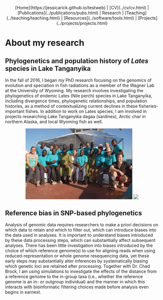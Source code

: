 <center>
[Home](https://jessicarick.github.io/testweb) | [CV](../cv/cv.html) | [Publications](../publications/pubs.html) | Research | [Teaching](../teaching/teaching.html) | [Resources](../software/tools.html) | [Projects](../projects/projects.html)
</center>

# About my research

## Phylogenetics and population history of *Lates* species in Lake Tanganyika

In the fall of 2016, I began my PhD research focusing on the genomics of evolution and speciation in fish radiations as a member of the Wagner Lab at the University of Wyoming. My research involves investigating the phylogenetics of endemic Lates (Nile perch) species in Lake Tanganyika, including divergence times, phylogenetic relationships, and population histories, as a method of contextualizing current declines in these fisheries-important fishes. In addition to work on Lates species, I am involved in projects researching Lake Tanganyika dagaa (sardines), Arctic char in northern Alaska, and local Wyoming fish as well. 

<center>
<img src="maman_benita.jpg" width=350></img> 
<img src="maman_benita2.jpg" width=350></img> 
</center> 

## Reference bias in SNP-based phylogenetics

Analysis of genomic data requires researchers to make a priori decisions on which data to retain and which to filter out, which can introduce biases into the data used in analyses. It is important to understand biases introduced by these data processing steps, which can substantially affect subsequent analyses. There has been little investigation into biases introduced by the choice of which reference genome(s) to use for aligning reads when using reduced-representation or whole genome resequencing data, yet these early steps may substantially alter inferences by systematically biasing which genetic loci are retained after processing. Together with Dr. Chad Brock, I am using simulations to investigate the effects of the distance from a reference genome to the in-group taxa (i.e., whether the reference genome is an in- or outgroup individual) and the manner in which this interacts with bioinformatic filtering choices made before analysis even begins in earnest.